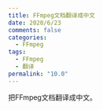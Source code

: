 ```yaml
---
title: FFmpeg文档翻译成中文
date: 2020/6/23
comments: false
categories:
  - FFmpeg
tags:
  - FFmpeg
  - 翻译
permalink: "10.0"
---
```


把FFmpeg文档翻译成中文。
